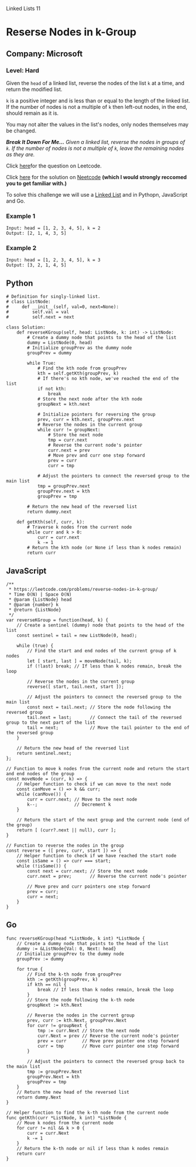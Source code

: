 Linked Lists 11
# Reserse Nodes in k-Group
## Company: Microsoft
### Level: Hard

Given the `head` of a linked list, reverse the nodes of the list `k` at a time, and return the modified list.

`k` is a positive integer and is less than or equal to the length of the linked list. If the number of nodes is not a multiple of `k` then left-out nodes, in the end, should remain as it is.

You may not alter the values in the list's nodes, only nodes themselves may be changed.

***Break It Down For Me...***
*Given a linked list, reverse the nodes in groups of `k`.*
*If the number of nodes is not a multiple of `k`, leave the remaining nodes as they are.*

Click [here](https://leetcode.com/problems/reverse-nodes-in-k-group/description/)for the question on Leetcode.

Click [here](https://www.youtube.com/watch?v=1UOPsfP85V4) for the solution on [Neetcode](https://neetcode.io/) **(which I would strongly reccomed you to get familiar with.)**

To solve this challenge we will use a [Linked List](https://www.geeksforgeeks.org/introduction-to-linked-list-data-structure-and-algorithm-tutorial/) and in Pythopn, JavaScript and Go.

### Example 1
```
Input: head = [1, 2, 3, 4, 5], k = 2
Output: [2, 1, 4, 3, 5]
```

### Example 2
```
Input: head = [1, 2, 3, 4, 5], k = 3
Output: [3, 2, 1, 4, 5]
```

## Python
```
# Definition for singly-linked list.
# class ListNode:
#     def __init__(self, val=0, next=None):
#         self.val = val
#         self.next = next

class Solution:
    def reverseKGroup(self, head: ListNode, k: int) -> ListNode:
        # Create a dummy node that points to the head of the list
        dummy = ListNode(0, head)
        # Initialize groupPrev as the dummy node
        groupPrev = dummy

        while True:
            # Find the kth node from groupPrev
            kth = self.getKth(groupPrev, k)
            # If there's no kth node, we've reached the end of the list
            if not kth:
                break
            # Store the next node after the kth node
            groupNext = kth.next

            # Initialize pointers for reversing the group
            prev, curr = kth.next, groupPrev.next
            # Reverse the nodes in the current group
            while curr != groupNext:
                # Store the next node
                tmp = curr.next
                # Reverse the current node's pointer
                curr.next = prev
                # Move prev and curr one step forward
                prev = curr
                curr = tmp

            # Adjust the pointers to connect the reversed group to the main list
            tmp = groupPrev.next
            groupPrev.next = kth
            groupPrev = tmp

        # Return the new head of the reversed list
        return dummy.next

    def getKth(self, curr, k):
        # Traverse k nodes from the current node
        while curr and k > 0:
            curr = curr.next
            k -= 1
        # Return the kth node (or None if less than k nodes remain)
        return curr
```

## JavaScript
```
/**
 * https://leetcode.com/problems/reverse-nodes-in-k-group/
 * Time O(N) | Space O(N)
 * @param {ListNode} head
 * @param {number} k
 * @return {ListNode}
 */
var reverseKGroup = function(head, k) {
    // Create a sentinel (dummy) node that points to the head of the list
    const sentinel = tail = new ListNode(0, head);

    while (true) {
        // Find the start and end nodes of the current group of k nodes
        let [ start, last ] = moveNode(tail, k);
        if (!last) break; // If less than k nodes remain, break the loop

        // Reverse the nodes in the current group
        reverse([ start, tail.next, start ]);

        // Adjust the pointers to connect the reversed group to the main list
        const next = tail.next; // Store the node following the reversed group
        tail.next = last;       // Connect the tail of the reversed group to the next part of the list
        tail = next;            // Move the tail pointer to the end of the reversed group
    }

    // Return the new head of the reversed list
    return sentinel.next;
};

// Function to move k nodes from the current node and return the start and end nodes of the group
const moveNode = (curr, k) => {
    // Helper function to check if we can move to the next node
    const canMove = () => k && curr;
    while (canMove()) {
        curr = curr.next; // Move to the next node
        k--;              // Decrement k
    }

    // Return the start of the next group and the current node (end of the group)
    return [ (curr?.next || null), curr ];
}

// Function to reverse the nodes in the group
const reverse = ([ prev, curr, start ]) => {
    // Helper function to check if we have reached the start node
    const isSame = () => curr === start;
    while (!isSame()) {
        const next = curr.next; // Store the next node
        curr.next = prev;       // Reverse the current node's pointer

        // Move prev and curr pointers one step forward
        prev = curr;
        curr = next;
    }
}
```

## Go
```
func reverseKGroup(head *ListNode, k int) *ListNode {
    // Create a dummy node that points to the head of the list
    dummy := &ListNode{Val: 0, Next: head}
    // Initialize groupPrev to the dummy node
    groupPrev := dummy
    
    for true {
        // Find the k-th node from groupPrev
        kth := getKth(groupPrev, k)
        if kth == nil {
            break // If less than k nodes remain, break the loop
        }
        // Store the node following the k-th node
        groupNext := kth.Next
        
        // Reverse the nodes in the current group
        prev, curr := kth.Next, groupPrev.Next
        for curr != groupNext {
            tmp := curr.Next // Store the next node
            curr.Next = prev // Reverse the current node's pointer
            prev = curr      // Move prev pointer one step forward
            curr = tmp       // Move curr pointer one step forward
        }
        
        // Adjust the pointers to connect the reversed group back to the main list
        tmp := groupPrev.Next
        groupPrev.Next = kth
        groupPrev = tmp
    }
    // Return the new head of the reversed list
    return dummy.Next
}

// Helper function to find the k-th node from the current node
func getKth(curr *ListNode, k int) *ListNode {
    // Move k nodes from the current node
    for curr != nil && k > 0 {
        curr = curr.Next
        k -= 1
    }
    // Return the k-th node or nil if less than k nodes remain
    return curr
}
```